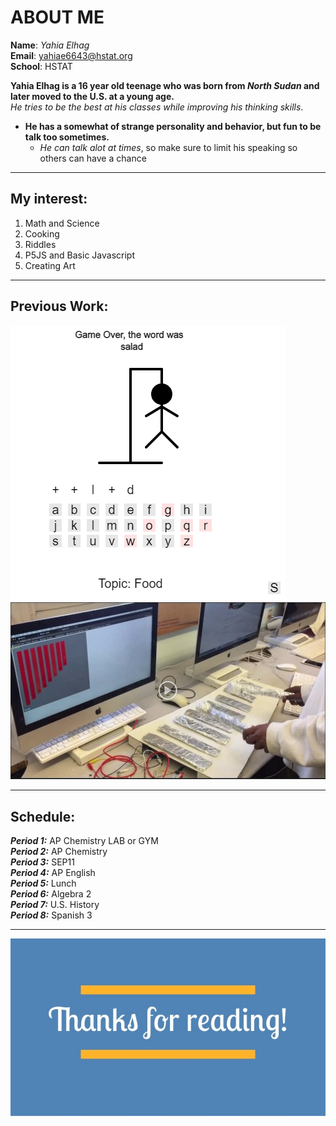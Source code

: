 #  ABOUT ME

**Name**: _Yahia Elhag_  
**Email**: [yahiae6643@hstat.org](https://sites.google.com/a/hstat.org/yahiae6643sep11/home)  
**School**: HSTAT

**Yahia Elhag is a 16 year old teenage who was born from _North Sudan_ and later moved to the U.S. at a young age.**  
_He tries to be the best at his classes while improving his thinking skills_.


* __He has a somewhat of strange personality and behavior, but fun to be talk too sometimes.__
    * _He can talk alot at times_, so make sure to limit his speaking so others can have a chance  
    

---

##  My interest:
1. Math and Science
2. Cooking
3. Riddles 
4. P5JS and Basic Javascript
5. Creating Art

---
## Previous Work:
![Hangman v2](https://raw.githubusercontent.com/yahiae6643/about-me/master/image/Screenshot_1.png)  
[![Xylophone](https://raw.githubusercontent.com/yahiae6643/about-me/master/image/Screenshot_2.png)](https://www.youtube.com/watch?v=moP1EQAgkw8&feature=youtu.be)

---
##  Schedule: 


**_Period 1:_** AP Chemistry LAB or GYM   
**_Period 2:_** AP Chemistry   
**_Period 3:_** SEP11     
**_Period 4:_** AP English      
**_Period 5:_** Lunch      
**_Period 6:_** Algebra 2    
**_Period 7:_** U.S. History      
**_Period 8:_** Spanish 3  


---
![Thanks!](https://raw.githubusercontent.com/yahiae6643/about-me/master/image/25-sales-interview-questions-to-recruit-superstar-reps-64-638.jpg)